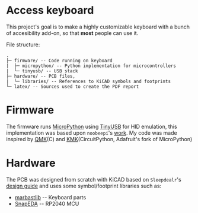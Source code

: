 Access keyboard
===============
This project's goal is to make a highly customizable keyboard with a bunch of accesibility add-on, so that **most** people can use it.

File structure:
```
.
├─ firmware/ -- Code running on keyboard
|  ├─ micropython/ -- Python implementation for microcontrollers
|  └─ tinyusb/ -- USB stack
├─ hardware/ -- PCB files,
|  └─ libraries/ -- References to KiCAD symbols and footprints 
└─ latex/ -- Sources used to create the PDF report
```
Firmware
========
The firmware runs [MicroPython](https://micropython.org/) using [TinyUSB](https://docs.tinyusb.org/en/latest/) for HID emulation, this implementation was based upon `noobeepi`'s [work](https://github.com/noobee/micropython/tree/usb-hid). My code was made inspired by [QMK](https://github.com/qmk/qmk_firmware)(C) and [KMK](https://github.com/KMKfw/kmk_firmware)(CircuitPython, Adafruit's fork of MicroPython)

Hardware
========
The PCB was designed from scratch with KiCAD based on `Sleepdealr`'s [design guide](https://github.com/Sleepdealr/RP2040-designguide) and uses some symbol/footprint libraries such as:
- [marbastlib](https://github.com/ebastler/marbastlib) -- Keyboard parts
- [SnapEDA](https://www.snapeda.com/parts/RP2040/Raspberry%20Pi/view-part/) -- RP2040 MCU

